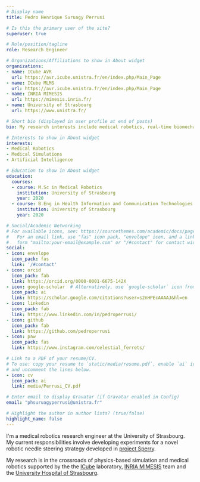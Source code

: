 ```yaml
---
# Display name
title: Pedro Henrique Suruagy Perrusi

# Is this the primary user of the site?
superuser: true

# Role/position/tagline
role: Research Engineer

# Organizations/Affiliations to show in About widget
organizations:
- name: ICube AVR 
  url: https://avr.icube.unistra.fr/en/index.php/Main_Page
- name: ICube MLMS
  url: https://avr.icube.unistra.fr/en/index.php/Main_Page
- name: INRIA MIMESIS
  url: https://mimesis.inria.fr/
- name: University of Strasbourg
  url: https://www.unistra.fr/

# Short bio (displayed in user profile at end of posts)
bio: My research interests include medical robotics, real-time biomechanical simulations and artificial intelligence.

# Interests to show in About widget
interests:
- Medical Robotics
- Medical Simulations
- Artificial Intelligence

# Education to show in About widget
education:
  courses:
  - course: M.Sc in Medical Robotics
    institution: University of Strasbourg
    year: 2020
  - course: B.Eng in Health Information and Communication Technologies
    institution: University of Strasbourg
    year: 2020

# Social/Academic Networking
# For available icons, see: https://sourcethemes.com/academic/docs/page-builder/#icons
#   For an email link, use "fas" icon pack, "envelope" icon, and a link in the
#   form "mailto:your-email@example.com" or "/#contact" for contact widget.
social:
- icon: envelope
  icon_pack: fas
  link: '/#contact'
- icon: orcid
  icon_pack: fab
  link: https://orcid.org/0000-0001-6675-142X
- icon: google-scholar  # Alternatively, use `google-scholar` icon from `ai` icon pack
  icon_pack: ai
  link: https://scholar.google.com/citations?user=s2nHPEcAAAAJ&hl=en
- icon: linkedin
  icon_pack: fab
  link: https://www.linkedin.com/in/pedroperrusi/
- icon: github
  icon_pack: fab
  link: https://github.com/pedroperrusi
- icon: paw
  icon_pack: fas
  link: https://www.instagram.com/celestial_ferrets/

# Link to a PDF of your resume/CV.
# To use: copy your resume to `static/media/resume.pdf`, enable `ai` icons in `params.toml`, 
# and uncomment the lines below.
- icon: cv
  icon_pack: ai
  link: media/Perrusi_CV.pdf

# Enter email to display Gravatar (if Gravatar enabled in Config)
email: "phsuruagyperrusi@unistra.fr"

# Highlight the author in author lists? (true/false)
highlight_name: false
---
```


I'm a medical robotics research engineer at the University of Strasbourg. My current responsibilities involve developing experiments for a novel  robotic needle steering strategy developed in [project Sperry](https://hadrien.courtecuisse.cnrs.fr/home/projects/sperry/). 
<!-- In this project, fast biomechanical simulations are used to account for the needle-tissue interaction during a robot-assisted needle therapy, such as thermo ablation or biopsies. -->

My research is in the crossroads of physics-based simulation and medical robotics supported by the the [ICube](https://icube.unistra.fr/) laboratory, [INRIA MIMESIS](https://mimesis.inria.fr/) team and the [University Hospital of Strasbourg](https://www.ihu-strasbourg.eu/).

<!-- {{< icon name="download" pack="fas" >}} Download my {{< staticref "media/demo_resume.pdf" "newtab" >}}resumé{{< /staticref >}}. -->
